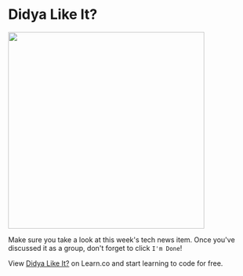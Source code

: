 # Didya Like It?

<img src="https://s3.amazonaws.com/after-school-assets/community-content.gif" width="400">

Make sure you take a look at this week's tech news item. Once you've discussed it as a group, don't forget to click `I'm Done`!
<p data-visibility='hidden'>View <a href='https://learn.co/lessons/hs-coding-club-community-content' title='Didya Like It?'>Didya Like It?</a> on Learn.co and start learning to code for free.</p>
